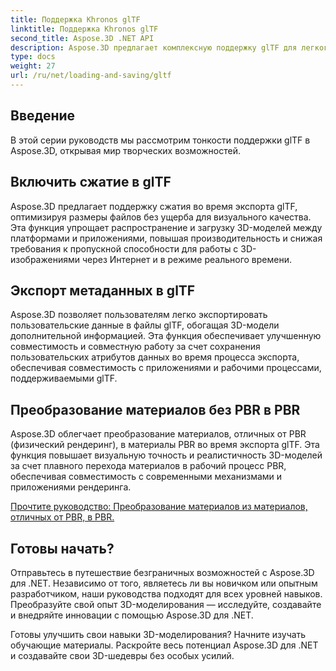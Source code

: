 ```yaml
---
title: Поддержка Khronos glTF
linktitle: Поддержка Khronos glTF
second_title: Aspose.3D .NET API
description: Aspose.3D предлагает комплексную поддержку glTF для легкого импорта и экспорта 3D-моделей в формате glTF, улучшая совместимость и оптимизируя рабочие процессы с 3D-контентом.
type: docs
weight: 27
url: /ru/net/loading-and-saving/gltf
---
```

## Введение

В этой серии руководств мы рассмотрим тонкости поддержки glTF в Aspose.3D, открывая мир творческих возможностей.

## Включить сжатие в glTF

Aspose.3D предлагает поддержку сжатия во время экспорта glTF, оптимизируя размеры файлов без ущерба для визуального качества. Эта функция упрощает распространение и загрузку 3D-моделей между платформами и приложениями, повышая производительность и снижая требования к пропускной способности для работы с 3D-изображениями через Интернет и в режиме реального времени.

## Экспорт метаданных в glTF

Aspose.3D позволяет пользователям легко экспортировать пользовательские данные в файлы glTF, обогащая 3D-модели дополнительной информацией. Эта функция обеспечивает улучшенную совместимость и совместную работу за счет сохранения пользовательских атрибутов данных во время процесса экспорта, обеспечивая совместимость с приложениями и рабочими процессами, поддерживаемыми glTF.

## Преобразование материалов без PBR в PBR

Aspose.3D облегчает преобразование материалов, отличных от PBR (физический рендеринг), в материалы PBR во время экспорта glTF. Эта функция повышает визуальную точность и реалистичность 3D-моделей за счет плавного перехода материалов в рабочий процесс PBR, обеспечивая совместимость с современными механизмами и приложениями рендеринга.


[Прочтите руководство: Преобразование материалов из материалов, отличных от PBR, в PBR.](non-pbr-to-pbr-material-conversion)

## Готовы начать?

Отправьтесь в путешествие безграничных возможностей с Aspose.3D для .NET. Независимо от того, являетесь ли вы новичком или опытным разработчиком, наши руководства подходят для всех уровней навыков. Преобразуйте свой опыт 3D-моделирования — исследуйте, создавайте и внедряйте инновации с помощью Aspose.3D для .NET.

Готовы улучшить свои навыки 3D-моделирования? Начните изучать обучающие материалы. Раскройте весь потенциал Aspose.3D для .NET и создавайте свои 3D-шедевры без особых усилий.